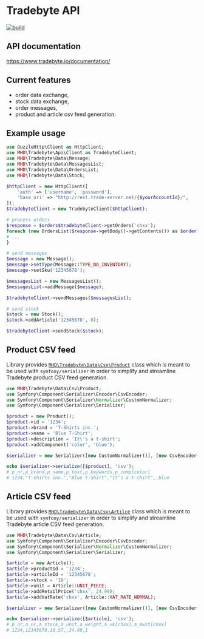 # Tradebyte API

[![build](https://img.shields.io/github/workflow/status/melvin-hamilton-digital/tradebyte-api/PHP%20Composer)](https://github.com/melvin-hamilton-digital/tradebyte-api/actions)

## API documentation

https://www.tradebyte.io/documentation/

## Current features

* order data exchange,
* stock data exchange,
* order messages,
* product and article csv feed generation.

## Example usage

```php
use GuzzleHttp\Client as HttpClient;
use MHD\Tradebyte\Api\Client as TradebyteClient;
use MHD\Tradebyte\Data\Message;
use MHD\Tradebyte\Data\MessagesList;
use MHD\Tradebyte\Data\OrdersList;
use MHD\Tradebyte\Data\Stock;

$httpClient = new HttpClient([
    'auth' => ['username', 'password'],
    'base_uri' => "http://rest.trade-server.net/{$yourAccountId}/",
]);
$tradebyteClient = new TradebyteClient($httpClient);

# process orders
$response = $orders$tradebyteClient->getOrders('chxx');
foreach (new OrdersList($response->getBody()->getContents()) as $order) {
# ...
}

# send messages
$message = new Message();
$message->setType(Message::TYPE_NO_INVENTORY);
$message->setSku('12345678');

$messagesList = new MessagesList();
$messagesList->addMessage($message);

$tradebyteClient->sendMessages($messagesList);

# send stock
$stock = new Stock();
$stock->addArticle('12345678', 0);

$tradebyteClient->sendStock($stock);
```

## Product CSV feed

Library provides [`MHD\Tradebyte\Data\Csv\Product`](./src/Data/Csv/Product.php) class which is meant to be used
with `symfony/serializer` in order to simplify and streamline Tradebyte product CSV feed generation.

```php
use MHD\Tradebyte\Data\Csv\Product;
use Symfony\Component\Serializer\Encoder\CsvEncoder;
use Symfony\Component\Serializer\Normalizer\CustomNormalizer;
use Symfony\Component\Serializer\Serializer;

$product = new Product();
$product->id = '1234';
$product->brand = 'T-Shirts inc.';
$product->name = 'Blue T-Shirt';
$product->description = 'It\'s a t-shirt';
$product->addComponent('color', 'blue');

$serializer = new Serializer([new CustomNormalizer()], [new CsvEncoder()]);

echo $serializer->serialize([$product], 'csv');
# p_nr,p_brand,p_name,p_text,p_keywords,p_comp[color]
# 1234,"T-Shirts inc.","Blue T-Shirt","It's a t-shirt",,blue

```

## Article CSV feed

Library provides [`MHD\Tradebyte\Data\Csv\Artilce`](./src/Data/Csv/Article.php) class which is meant to be used
with `symfony/serializer` in order to simplify and streamline Tradebyte article CSV feed generation.

```php
use MHD\Tradebyte\Data\Csv\Article;
use Symfony\Component\Serializer\Encoder\CsvEncoder;
use Symfony\Component\Serializer\Normalizer\CustomNormalizer;
use Symfony\Component\Serializer\Serializer;

$article = new Article();
$article->productId = '1234';
$article->articleId = '12345678';
$article->stock = '10';
$article->unit = Article::UNIT_PIECE;
$article->addRetailPrice('chxx', 24.99);
$article->addVatRate('chxx', Article::VAT_RATE_NORMAL);

$serializer = new Serializer([new CustomNormalizer()], [new CsvEncoder()]);

echo $serializer->serialize([$article], 'csv');
# p_nr,a_nr,a_stock,a_unit,a_weight,a_vk[chxx],a_mwst[chxx]
# 1234,12345678,10,ST,,24.99,1

```
